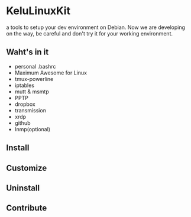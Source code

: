 # KeluLinuxKit
a tools to setup your dev environment on Debian. Now we are developing on the way, be careful and don't try it for your working environment.

## Waht's in it
* personal .bashrc
* Maximum Awesome for Linux
* tmux-powerline
* iptables
* mutt & msmtp
* PPTP
* dropbox
* transmission
* xrdp
* github
* lnmp(optional)

## Install
## Customize
## Uninstall
## Contribute

